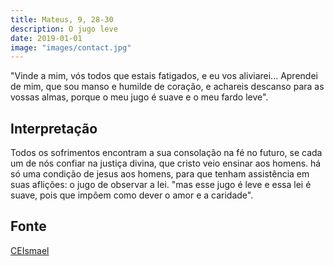 ```yaml
---
title: Mateus, 9, 28-30
description: O jugo leve
date: 2019-01-01
image: "images/contact.jpg"
---
```


"Vinde a mim, vós todos que estais fatigados, e eu vos aliviarei... Aprendei de
mim, que sou manso e humilde de coração, e achareis descanso para as vossas
almas, porque o meu jugo é suave e o meu fardo leve".

## Interpretação
Todos os sofrimentos encontram a sua consolação na fé no futuro, se cada um de
nós confiar na justiça divina, que cristo veio ensinar aos homens. há só uma
condição de jesus aos homens, para que tenham assistência em suas aflições: o
jugo de observar a lei. "mas esse jugo é leve e essa lei é suave, pois que
impõem como dever o amor e a caridade".

## Fonte
[CEIsmael](https://www.ceismael.com.br/download/apostila/apost1.htm#CONSOLADOR%20PROMETIDO)

